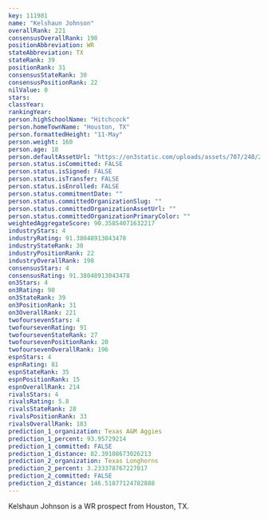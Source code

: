 ```yaml
---
key: 111981
name: "Kelshaun Johnson"
overallRank: 221
consensusOverallRank: 198
positionAbbreviation: WR
stateAbbreviation: TX
stateRank: 39
positionRank: 31
consensusStateRank: 30
consensusPositionRank: 22
nilValue: 0
stars: 
classYear: 
rankingYear: 
person.highSchoolName: "Hitchcock"
person.homeTownName: "Houston, TX"
person.formattedHeight: "11-May"
person.weight: 160
person.age: 18
person.defaultAssetUrl: "https://on3static.com/uploads/assets/707/248/248707.jpeg"
person.status.isCommitted: FALSE
person.status.isSigned: FALSE
person.status.isTransfer: FALSE
person.status.isEnrolled: FALSE
person.status.commitmentDate: ""
person.status.committedOrganizationSlug: ""
person.status.committedOrganizationAssetUrl: ""
person.status.committedOrganizationPrimaryColor: ""
weightedAggregateScore: 90.35854071632217
industryStars: 4
industryRating: 91.38048913043478
industryStateRank: 30
industryPositionRank: 22
industryOverallRank: 198
consensusStars: 4
consensusRating: 91.38048913043478
on3Stars: 4
on3Rating: 90
on3StateRank: 39
on3PositionRank: 31
on3OverallRank: 221
twofoursevenStars: 4
twofoursevenRating: 91
twofoursevenStateRank: 27
twofoursevenPositionRank: 20
twofoursevenOverallRank: 196
espnStars: 4
espnRating: 81
espnStateRank: 35
espnPositionRank: 15
espnOverallRank: 214
rivalsStars: 4
rivalsRating: 5.8
rivalsStateRank: 28
rivalsPositionRank: 33
rivalsOverallRank: 183
prediction_1_organization: Texas A&M Aggies
prediction_1_percent: 93.95729214
prediction_1_committed: FALSE
prediction_1_distance: 82.39108673026213
prediction_2_organization: Texas Longhorns
prediction_2_percent: 3.233378767227017
prediction_2_committed: FALSE
prediction_2_distance: 146.51877124782888
---
```

Kelshaun Johnson is a WR prospect from Houston, TX.